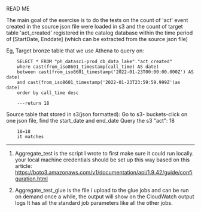 

READ ME

The main goal of the exercise is to do the tests on the count of 'act' event created in the source json file were loaded in s3
and the count of target table 'act_created' registered in the catalog database within the time period of 
[StartDate, Enddate] (which can be extracted from the source json file)

Eg,
Target bronze table that we use Athena to query on:

        SELECT * FROM "ph_datasci-prod_db_data_lake"."act_created" 
        where cast(from_iso8601_timestamp(call_time) AS date)
        between cast(from_iso8601_timestamp('2022-01-23T00:00:00.000Z') AS date) 
        and cast(from_iso8601_timestamp('2022-01-23T23:59:59.999Z')as date)
        order by call_time desc

        ---return 18 


Source table that stored in s3(json formatted):
        Go to s3- buckets-click on one json file, find the start_date and end_date
        Query the s3
        "act": 18


        18=18 
        it matches

---------------------------------------------------------------------------------------        

1. Aggregate_test is the script I wrote to first make sure it could run locally.
your local machine credentials should be set up this way based on this article:
https://boto3.amazonaws.com/v1/documentation/api/1.9.42/guide/configuration.html 

2. Aggregate_test_glue is the file i upload to the glue jobs and can be run on demand
once a while, the output will show on the CloudWatch output logs
It has all the standard job parameters like all the other jobs. 

